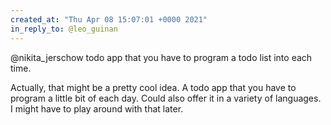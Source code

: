 ```yaml
---
created_at: "Thu Apr 08 15:07:01 +0000 2021"
in_reply_to: @leo_guinan
---
```


@nikita_jerschow todo app that you have to program a todo list into each time. 

Actually, that might be a pretty cool idea. A todo app that you have to program a little bit of each day. Could also offer it in a variety of languages. I might have to play around with that later.